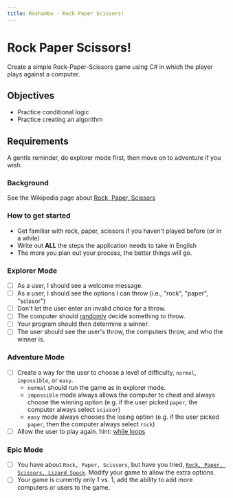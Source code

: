 ```yaml
---
title: Roshambo - Rock Paper Scissors!
---
```


<!-- prettier-ignore-start -->

# Rock Paper Scissors!

Create a simple Rock-Paper-Scissors game using C# in which the player plays against a computer.

## Objectives

- Practice conditional logic
- Practice creating an algorithm

## Requirements

A gentle reminder, do explorer mode first, then move on to adventure if you wish.

### Background

See the Wikipedia page about [Rock, Paper, Scissors](https://en.wikipedia.org/wiki/Rock%E2%80%93paper%E2%80%93scissors)

### How to get started

- Get familiar with rock, paper, scissors if you haven't played before (or in a while)
- Write out **ALL** the steps the application needs to take in English
 - The more you plan out your process, the better things will go.

### Explorer Mode

- [ ] As a user, I should see a welcome message.
- [ ] As a user, I should see the options I can throw (i.e., "rock", "paper",
      "scissor")
- [ ] Don't let the user enter an invalid choice for a throw.
- [ ] The computer should [randomly](https://docs.microsoft.com/en-us/dotnet/api/system.random?view=netcore-3.1) decide something to throw.
- [ ] Your program should then determine a winner.
- [ ] The user should see the user's throw, the computers throw, and who the winner is.

### Adventure Mode

- [ ] Create a way for the user to choose a level of difficulty, `normal`,
      `impossible`, or `easy`.
  - `normal` should run the game as in explorer mode.
  - `impossible` mode always allows the computer to cheat and always choose the winning option (e.g. if the user picked `paper`, the computer always select `scissor`)
  - `easy` mode always chooses the losing option (e.g. if the user picked `paper`, then the computer always select `rock`)
- [ ] Allow the user to play again. hint:
      [while loops](https://docs.microsoft.com/en-us/dotnet/csharp/language-reference/keywords/while)

### Epic Mode

- [ ] You have about `Rock, Paper, Scissors`, but have you tried, [`Rock, Paper, Scissors, Lizard Spock`](https://bigbangtheory.fandom.com/wiki/Rock,_Paper,_Scissors,_Lizard,_Spock). Modify your game to allow the extra options.
- [ ] Your game is currently only 1 vs. 1, add the ability to add more computers or users to the game.

<!-- prettier-ignore-end -->
